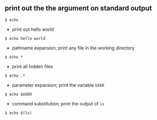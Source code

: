 ## print out the the argument on standard output  

```{bash}
$ echo
```

* print out hello world
```{bash}
$ echo hello world
```  

* pathname expansion; print any file in the working directory
```{bash}
$ echo *
```

* print all hidden files
```{bash}
$ echo .*
```

* parameter expansion; print the variable `USER`
```{bash}
$ echo $USER
```

* command substitution; print the output of `ls`
```{bash}
$ echo $(ls)
```
